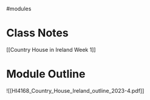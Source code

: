 #modules

# Class Notes

[[Country House in Ireland Week 1]] 

# Module Outline

![[HI4168_Country_House_Ireland_outline_2023-4.pdf]]